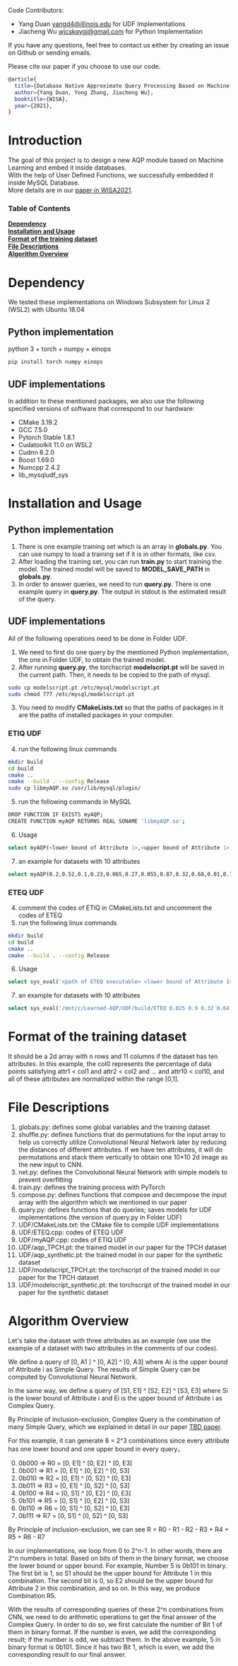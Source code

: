Code Contributors: 
- Yang Duan yangd4@illinois.edu for UDF Implementations
- Jiacheng Wu wjcskqygj@gmail.com for Python Implementation

If you have any questions, feel free to contact us either by creating an issue on Github or sending emails. 

Please cite our paper if you choose to use our code.
```bash
@article{
  title={Database Native Approximate Query Processing Based on Machine-Learning},
  author={Yang Duan, Yong Zhang, Jiacheng Wu},
  booktitle={WISA},
  year={2021},
}
```

# Introduction

The goal of this project is to design a new AQP module based on Machine Learning and embed it inside databases.     
With the help of User Defined Functions, we successfully embedded it inside MySQL Database.          
More details are in our [paper in WISA2021](https://link.springer.com/chapter/10.1007/978-3-030-87571-8_7).      
   
### Table of Contents
**[Dependency](#Dependency)**<br>
**[Installation and Usage](#Installation-and-Usage)**<br>
**[Format of the training dataset](#Format-of-the-training-dataset)**<br>
**[File Descriptions](#File-Descriptions)**<br>
**[Algorithm Overview](#Algorithm-Overview)**<br>


# Dependency
We tested these implementations on Windows Subsystem for Linux 2 (WSL2) with Ubuntu 18.04

## Python implementation
python 3 + torch + numpy + einops

```bash
pip install torch numpy einops 
```

## UDF implementations
In addition to these mentioned packages, we also use the following specified versions of software that correspond to our hardware:     
- CMake 3.19.2
- GCC 7.5.0
- Pytorch Stable 1.8.1
- Cudatoolkit 11.0 on WSL2
- Cudnn 8.2.0
- Boost 1.69.0
- Numcpp 2.4.2
- lib_mysqludf_sys

# Installation and Usage

## Python implementation

1. There is one example training set which is an array in **globals.py**.  You can use numpy to load a training set if it is in other formats, like csv.
2. After loading the training set, you can run **train.py** to start training the model. The trained model will be saved to **MODEL_SAVE_PATH** in **globals.py**.
3. In order to answer queries, we need to run **query.py**. There is one example query in **query.py**. The output in stdout is the estimated result of the query.

## UDF implementations   
All of the following operations need to be done in Folder UDF. 
1. We need to first do one query by the mentioned Python implementation, the one in Folder UDF, to obtain the trained model. 
2. After running **query.py**, the torchscript **modelscript.pt** will be saved in the current path. Then, it needs to be copied to the path of mysql.
```bash
sudo cp modelscript.pt /etc/mysql/modelscript.pt
sudo chmod 777 /etc/mysql/modelscript.pt
```
3. You need to modify **CMakeLists.txt** so that the paths of packages in it are the paths of installed packages in your computer.

### ETIQ UDF
4. run the following linux commands
```bash
mkdir build
cd build
cmake ..
cmake --build . --config Release
sudo cp libmyAQP.so /usr/lib/mysql/plugin/
```
5. run the following commands in MySQL
```bash
DROP FUNCTION IF EXISTS myAQP;
CREATE FUNCTION myAQP RETURNS REAL SONAME 'libmyAQP.so';
```
6. Usage
```bash
select myAQP(<lower bound of Attribute 1>,<upper bound of Attribute 1>, ... , <lower bound of Attribute n>, <upper bound of Attribute n>);
```
7. an example for datasets with 10 attributes
```bash
select myAQP(0.2,0.52,0.1,0.23,0.065,0.27,0.055,0.87,0.32,0.68,0.01,0.78,0.27,0.83,0.005,0.35,0.03,0.08,0.46,0.99);
```
### ETEQ UDF
4. comment the codes of ETIQ in CMakeLists.txt and uncomment the codes of ETEQ
5. run the following linux commands
```bash
mkdir build
cd build
cmake ..
cmake --build . --config Release
```
6. Usage
```bash
select sys_eval('<path of ETEQ executable> <lower bound of Attribute 1>  <upper bound of Attribute 1> ... <lower bound of Attribute n> <upper bound of Attribute n>');
```
7. an example for datasets with 10 attributes
```bash
select sys_eval('/mnt/c/Learned-AQP/UDF/build/ETEQ 0.025 0.9 0.32 0.64 0.15 0.87 0.035 0.46 0.23 0.65 0.19 0.87 0.4 0.96 0.32 0.97 0.065 0.98 0.05 0.33');
```

# Format of the training dataset

It should be a 2d array with n rows and 11 columns if the dataset has ten attributes. In this example, the col0 represents the percentage of data points satisfying attr1 < col1 and attr2 < col2 and ... and attr10 < col10, and all of these attributes are normalized within the range [0,1].


# File Descriptions

1. globals.py: defines some global variables and the training dataset
2. shuffle.py: defines functions that do permutations for the input array to help us correctly utilize Convolutional Neural Network later by reducing the distances of different attributes. If we have ten attributes, it will do permutations and stack them vertically to obtain one 10*10 2d image as the new input to CNN.
3. net.py: defines the Convolutional Neural Network with simple models to prevent overfitting
4. train.py: defines the training process with PyTorch
5. compose.py: defines functions that compose and decompose the input array with the algorithm which we mentioned in our paper
6. query.py: defines functions that do queries; saves models for UDF implementations (the version of query.py in Folder UDF)
7. UDF/CMakeLists.txt: the CMake file to compile UDF implementations
8. UDF/ETEQ.cpp: codes of ETEQ UDF
9. UDF/myAQP.cpp: codes of ETIQ UDF
10. UDF/aqp_TPCH.pt: the trained model in our paper for the TPCH dataset
11. UDF/aqp_synthetic.pt: the trained model in our paper for the synthetic dataset
12. UDF/modelscript_TPCH.pt: the torchscript of the trained model in our paper for the TPCH dataset
13. UDF/modelscript_synthetic.pt: the torchscript of the trained model in our paper for the synthetic dataset

# Algorithm Overview

Let's take the dataset with three attributes as an example (we use the example of a dataset with two attributes in the comments of our codes).     

We define a query of [0, A1 ] ^ [0, A2] ^ [0, A3] where Ai is the upper bound of Attribute i as Simple Query. The results of Simple Query can be computed by Convolutional Neural Network.       

In the same way, we define a query of [S1, E1] ^ [S2, E2] ^ [S3, E3] where Si is the lower bound of Attribute i and Ei is the upper bound of Attribute i as Complex Query.    

By Principle of inclusion-exclusion, Complex Query is the combination of many Simple Query, which we explained in detail in our paper [TBD paper](https://TBD).    

For this example, it can generate 8 = 2^3 combinations since every attribute has one lower bound and one upper bound in every query，  

0. 0b000 => R0 = [0, E1] ^ [0, E2] ^ [0, E3]
1. 0b001 => R1 = [0, E1] ^ [0, E2] ^ [0, S3]
2. 0b010 => R2 = [0, E1] ^ [0, S2] ^ [0, E3]
3. 0b011 => R3 = [0, E1] ^ [0, S2] ^ [0, S3]
4. 0b100 => R4 = [0, S1] ^ [0, E2] ^ [0, E3]
5. 0b101 => R5 = [0, S1] ^ [0, E2] ^ [0, S3]
6. 0b110 => R6 = [0, S1] ^ [0, S2] ^ [0, E3]
7. 0b111 => R7 = [0, S1] ^ [0, S2] ^ [0, S3]

By Principle of inclusion-exclusion, we can see R = R0 - R1 - R2 - R3 + R4 + R5 + R6 - R7        

In our implementations, we loop from 0 to 2^n-1. In other words, there are 2^n numbers in total. Based on bits of them in the binary format, we choose the lower bound or upper bound. For example, Number 5 is 0b101 in binary. The first bit is 1, so S1 should be the upper bound for Attribute 1 in this combination. The second bit is 0, so E2 should be the upper bound for Attribute 2 in this combination, and so on. In this way, we produce Combination R5.     

With the results of corresponding queries of these 2^n combinations from CNN, we need to do arithmetic operations to get the final answer of the Complex Query. In order to do so, we first calculate the number of Bit 1 of them in binary format. If the number is even, we add the corresponding result; if the number is odd, we subtract them. In the above example, 5 in binary format is 0b101. Since it has two Bit 1, which is even, we add the corresponding result to our final answer.


